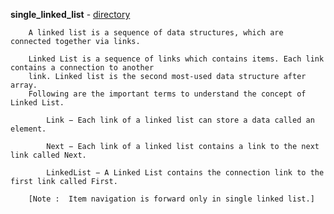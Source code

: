 **single_linked_list** - <a href = "https://github.com/abinashprabakar/Advanced-C/tree/main/DSA/linked_list/single_linked_list">directory</a>

		A linked list is a sequence of data structures, which are connected together via links.

		Linked List is a sequence of links which contains items. Each link contains a connection to another
		link. Linked list is the second most-used data structure after array. 
		Following are the important terms to understand the concept of Linked List.

			Link − Each link of a linked list can store a data called an element.

			Next − Each link of a linked list contains a link to the next link called Next.

			LinkedList − A Linked List contains the connection link to the first link called First.

		[Note :  Item navigation is forward only in single linked list.]

